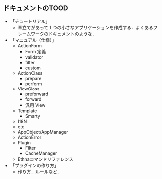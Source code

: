 ## ドキュメントのTOOD

- 「チュートリアル」
  - 章立てがあって１つの小さなアプリケーションを作成する．よくあるフレームワークのドキュメントのような．
- 「マニュアル（仕様）」
  - ActionForm
    - Form 定義
    - validator
    - filter
    - custom
  - ActionClass
    - prepare
    - perform
  - ViewClass
    - preforward
    - forward
    - 汎用 View
  - Template
    - Smarty
  - I18N
  - etc
  - AppObject/AppManager
  - ActionError
  - Plugin
    - Filter
    - CacheManager
  - Ethnaコマンドリファレンス
- 「プラグインの作り方」
  - 作り方．ルールなど．
